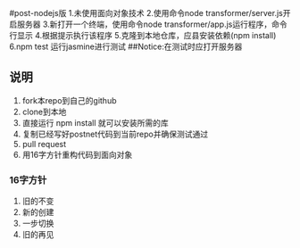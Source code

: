 #post-nodejs版
1.未使用面向对象技术
2.使用命令node transformer/server.js开启服务器
3.新打开一个终端，使用命令node transformer/app.js运行程序，命令行显示
4.根据提示执行该程序
5.克隆到本地仓库，应县安装依赖(npm install)
6.npm test 运行jasmine进行测试
##Notice:在测试时应打开服务器
## 说明

1. fork本repo到自己的github
1. clone到本地
1. 直接运行 npm install 就可以安装所需的库
1. 复制已经写好postnet代码到当前repo并确保测试通过
1. pull request
1. 用16字方针重构代码到面向对象

### 16字方针
1. 旧的不变
2. 新的创建
3. 一步切换
4. 旧的再见
